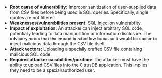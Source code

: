 - **Root cause of vulnerability:** Improper sanitization of user-supplied data from CSV files before being used in SQL queries. Specifically, single quotes are not filtered.
- **Weaknesses/vulnerabilities present:** SQL injection vulnerability.
- **Impact of exploitation:** An attacker can inject arbitrary SQL code, potentially leading to data manipulation or information disclosure. The advisory notes that the impact is rated low because it would be easier to inject malicious data through the CSV file itself.
- **Attack vectors:** Uploading a specially crafted CSV file containing malicious SQL code.
- **Required attacker capabilities/position:** The attacker must have the ability to upload CSV files into the CitrusDB application. This implies they need to be a special/authorized user.